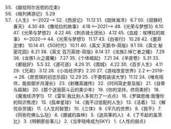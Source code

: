 55. 《献给阿尔吉侬的花束》
54. 《格列佛游记》 5.29
53. 《人生》
<--2022-->
52.《西游记》 11.12
51.《固体海洋》 6.7
50.《寂静的春天》 4.30
49.《撒哈拉的故事》 4.18
<--2021-->
48.《光荣与梦想3》6.10
47.《光荣与梦想2》 4.22
46.《刺杀骑士团长》 4.12
45.《血疫：埃博拉的故事》
<--2020-->
44.《光荣与梦想1》 11.17
43.《白夜行》 10.28
42.《墨菲定律》 10.14
41.《5G时代》 10.11
40.《英文 天鹅书-简版》9.1
39.《英文 秘密花园》8.21
38.《英文 百万英镑-简版》8.14
37.《龙族2.悼亡者之瞳》 7.29
36.《龙族1.火之晨曦》 7.27
35.《个体崛起》 7.21
34.《羊皮卷》 5.31
33.《都挺好》 5.5
32.《道可道》 4.29
31.《围城》 4.22
30.《百岁人生》 4.11
29.《兄弟》 3.12
28.《小岛经济学》2.20
27.《游戏改变世界》2.2
<--2019-->
26.《房思琪的初恋乐园》12.29
25.《不要假装读大学》11.12
24.《唯有陪伴，能抵御岁月漫长》
23.《射雕英雄传》
22.《时间简史普及版》
21.《自卑与超越》
20.《那个送我筋斗云的美少年》
19.《你的坚持，终将美好》
18.《魔鬼经济学1》
17.《雷军:我比别人多努力了一点点》
16.《罗辑思维:我懂你的知识焦虑》
15.《孤单星球》
14.《我不过低配的人生》
13.《活着》
12.《解忧杂货铺》
11.《人生的智慧》
10.《三体》
9.《平凡的世界》
8.《我不》
7.《阿弥陀佛么么哒》
6.《挪威的森林》
5.《追风筝的人》
4.《了不起的盖茨比》
3.《明朝那些事儿》
2.《当李晓峰成为SKY》
1.《人性的弱点》